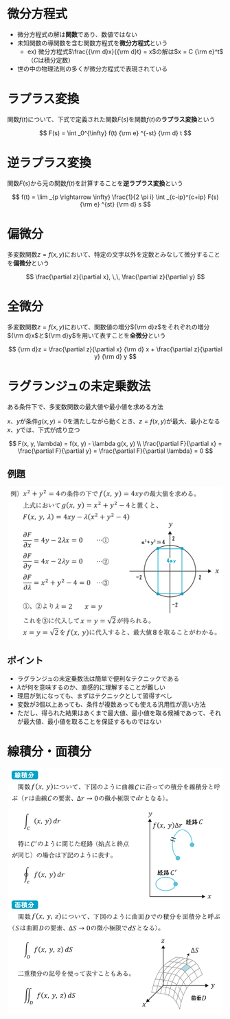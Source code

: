 # 微分方程式

- 微分方程式の解は**関数**であり、数値ではない
- 未知関数の導関数を含む関数方程式を**微分方程式**という
    - ex) 微分方程式$\frac{{\rm d}x}{{\rm d}t} = x$の解は$x = C {\rm e}^t$（$C$は積分定数）
- 世の中の物理法則の多くが微分方程式で表現されている

# ラプラス変換

関数$f(t)$について、下式で定義された関数$F(s)$を関数$f(t)$の**ラプラス変換**という

$$
F(s) = \int _0^{\infty} f(t) {\rm e} ^{-st} {\rm d} t
$$

# 逆ラプラス変換

関数$F(s)$から元の関数$f(t)$を計算することを**逆ラプラス変換**という

$$
f(t) = \lim _{p \rightarrow \infty} \frac{1}{2 \pi i} \int _{c-ip}^{c+ip} F(s) {\rm e} ^{st} {\rm d} s
$$

# 偏微分

多変数関数$z = f(x, y)$において、特定の文字以外を定数とみなして微分することを**偏微分**という

$$
\frac{\partial z}{\partial x}, \,\, \frac{\partial z}{\partial y}
$$

# 全微分

多変数関数$z = f(x, y)$において、関数値の増分${\rm d}z$をそれぞれの増分${\rm d}x$と${\rm d}y$を用いて表すことを**全微分**という

$$
{\rm d}z = \frac{\partial z}{\partial x} {\rm d} x + \frac{\partial z}{\partial y} {\rm d} y
$$

# ラグランジュの未定乗数法

ある条件下で、多変数関数の最大値や最小値を求める方法

$x$、$y$が条件$g(x, y) = 0$を満たしながら動くとき、$z = f(x, y)$が最大、最小となる$x$、$y$では、下式が成り立つ

$$
F(x, y, \lambda) = f(x, y) - \lambda g(x, y) \\
\frac{\partial F}{\partial x} = \frac{\partial F}{\partial y} = \frac{\partial F}{\partial \lambda} = 0
$$

## 例題

<div align="center">
    <img src="ラグランジュの未定乗数法_例題.png" width=500">
</div>

## ポイント

- ラグランジュの未定乗数法は簡単で便利なテクニックである
- $\lambda$が何を意味するのか、直感的に理解することが難しい
- 理屈が気になっても、まずはテクニックとして習得すべし
- 変数が3個以上あっても、条件が複数あっても使える汎用性が高い方法
- ただし、得られた結果はあくまで最大値、最小値を取る候補であって、それが最大値、最小値を取ることを保証するものではない

# 線積分・面積分

<div align="center">
    <img src="線積分・面積分.png" width=500">
</div>
